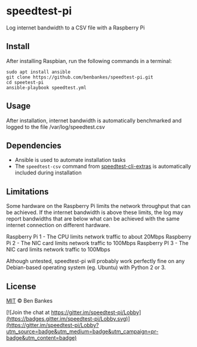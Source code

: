 # speedtest-pi
Log internet bandwidth to a CSV file with a Raspberry Pi

## Install
After installing Raspbian, run the following commands in a terminal:

```
sudo apt install ansible
git clone https://github.com/benbankes/speedtest-pi.git
cd speetest-pi
ansible-playbook speedtest.yml
```

## Usage

After installation, internet bandwidth is automatically benchmarked and logged to the file /var/log/speedtest.csv

## Dependencies

- Ansible is used to automate installation tasks
- The `speedtest-csv` command from [speedtest-cli-extras](https://github.com/HenrikBengtsson/speedtest-cli-extras) is automatically included during installation

## Limitations

Some hardware on the Raspberry Pi limits the network throughput that can be achieved.  If the internet bandwidth is above these limits, the log may report bandwidths that are below what can be achieved with the same internet connection on different hardware.

Raspberry Pi 1 - The CPU limits network traffic to about 20Mbps
Raspberry Pi 2 - The NIC card limits network traffic to 100Mbps
Raspberry PI 3 - The NIC card limits network traffic to 100Mbps

Although untested, speedtest-pi will probably work perfectly fine on any Debian-based operating system (eg. Ubuntu) with Python 2 or 3.

## License

[MIT](LICENSE) © Ben Bankes

[![Join the chat at https://gitter.im/speedtest-pi/Lobby](https://badges.gitter.im/speedtest-pi/Lobby.svg)](https://gitter.im/speedtest-pi/Lobby?utm_source=badge&utm_medium=badge&utm_campaign=pr-badge&utm_content=badge)
